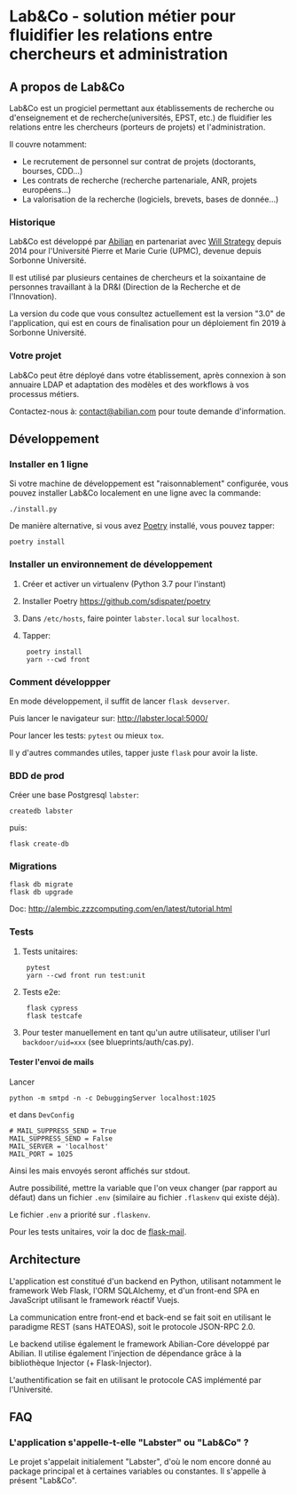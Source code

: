 # Lab&Co - solution métier pour fluidifier les relations entre chercheurs et administration

## A propos de Lab&Co

Lab&Co est un progiciel permettant aux établissements de recherche ou d'enseignement et de recherche(universités, EPST, etc.) de fluidifier les relations entre les chercheurs (porteurs de projets) et l'administration.

Il couvre notamment:

- Le recrutement de personnel sur contrat de projets (doctorants, bourses, CDD...)
- Les contrats de recherche (recherche partenariale, ANR, projets européens...)
- La valorisation de la recherche (logiciels, brevets, bases de donnée...)

### Historique

Lab&Co est développé par [Abilian](http://www.abilian.com/) en partenariat avec [Will Strategy](https://willstrategy.com/) depuis 2014 pour l'Université Pierre et Marie Curie (UPMC), devenue depuis Sorbonne Université.

Il est utilisé par plusieurs centaines de chercheurs et la soixantaine de personnes travaillant à la DR&I (Direction de la Recherche et de l'Innovation).

La version du code que vous consultez actuellement est la version "3.0" de l'application, qui est en cours de finalisation pour un déploiement fin 2019 à Sorbonne Université.

### Votre projet

Lab&Co peut être déployé dans votre établissement, après connexion à son annuaire LDAP et adaptation des modèles et des workflows à vos processus métiers.

Contactez-nous à: [contact@abilian.com](mailto:contact@abilian.com) pour toute demande d'information.


## Développement

### Installer en 1 ligne

Si votre machine de développement est "raisonnablement" configurée, vous pouvez installer Lab&Co localement en une ligne avec la commande:

    ./install.py

De manière alternative, si vous avez [Poetry](https://poetry.eustace.io/) installé, vous pouvez tapper:

    poetry install


### Installer un environnement de développement

1) Créer et activer un virtualenv (Python 3.7 pour l'instant)

2) Installer Poetry <https://github.com/sdispater/poetry>

3) Dans `/etc/hosts`, faire pointer `labster.local` sur `localhost`.

4) Tapper:

        poetry install
        yarn --cwd front


### Comment développper

En mode développement, il suffit de lancer `flask devserver`.

Puis lancer le navigateur sur: http://labster.local:5000/

Pour lancer les tests: `pytest` ou mieux `tox`.

Il y d'autres commandes utiles, tapper juste `flask` pour avoir la
liste.


### BDD de prod

Créer une base Postgresql `labster`:

    createdb labster

puis:

    flask create-db


### Migrations

    flask db migrate
    flask db upgrade

Doc: http://alembic.zzzcomputing.com/en/latest/tutorial.html


### Tests

1) Tests unitaires:

        pytest
        yarn --cwd front run test:unit

2) Tests e2e:

        flask cypress
        flask testcafe

3) Pour tester manuellement en tant qu'un autre utilisateur, utiliser l'url
`backdoor/uid=xxx` (see blueprints/auth/cas.py).


#### Tester l'envoi de mails

Lancer

    python -m smtpd -n -c DebuggingServer localhost:1025

et dans `DevConfig`

    # MAIL_SUPPRESS_SEND = True
    MAIL_SUPPRESS_SEND = False
    MAIL_SERVER = 'localhost'
    MAIL_PORT = 1025

Ainsi les mais envoyés seront affichés sur stdout.

Autre possibilité, mettre la variable que l'on veux changer (par rapport au défaut)
dans un fichier `.env` (similaire au fichier `.flaskenv` qui existe déjà).

Le fichier `.env` a priorité sur `.flaskenv`.

Pour les tests unitaires, voir la doc de [flask-mail](https://pythonhosted.org/Flask-Mail/).


## Architecture

L'application est constitué d'un backend en Python, utilisant notamment le framework Web Flask, l'ORM SQLAlchemy, et d'un front-end SPA en JavaScript utilisant le framework réactif Vuejs.

La communication entre front-end et back-end se fait soit en utilisant le paradigme REST (sans HATEOAS), soit le protocole JSON-RPC 2.0.

Le backend utilise également le framework Abilian-Core développé par Abilian. Il utilise également l'injection de dépendance grâce à la bibliothèque Injector (+ Flask-Injector).

L'authentification se fait en utilisant le protocole CAS implémenté par l'Université.



## FAQ

### L'application s'appelle-t-elle "Labster" ou "Lab&Co" ?

Le projet s'appelait initialement "Labster", d'où le nom encore donné au package principal et à certaines variables ou constantes. Il s'appelle à présent "Lab&Co".

